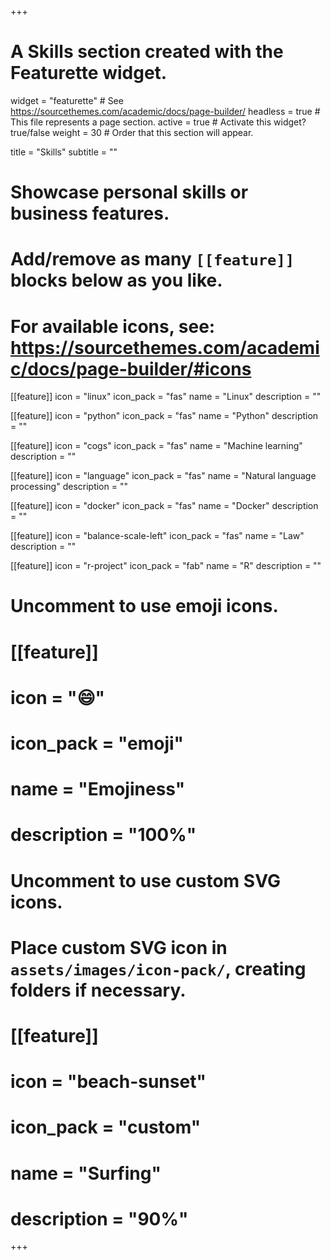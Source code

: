 +++
# A Skills section created with the Featurette widget.
widget = "featurette"  # See https://sourcethemes.com/academic/docs/page-builder/
headless = true  # This file represents a page section.
active = true  # Activate this widget? true/false
weight = 30  # Order that this section will appear.

title = "Skills"
subtitle = ""

# Showcase personal skills or business features.
# 
# Add/remove as many `[[feature]]` blocks below as you like.
# 
# For available icons, see: https://sourcethemes.com/academic/docs/page-builder/#icons

[[feature]]
  icon = "linux"
  icon_pack = "fas"
  name = "Linux"
  description = ""

[[feature]]
  icon = "python"
  icon_pack = "fas"
  name = "Python"
  description = ""

[[feature]]
  icon = "cogs"
  icon_pack = "fas"
  name = "Machine learning"
  description = ""

[[feature]]
  icon = "language"
  icon_pack = "fas"
  name = "Natural language processing"
  description = ""  

[[feature]]
  icon = "docker"
  icon_pack = "fas"
  name = "Docker"
  description = ""

[[feature]]
  icon = "balance-scale-left"
  icon_pack = "fas"
  name = "Law"
  description = ""

[[feature]]
  icon = "r-project"
  icon_pack = "fab"
  name = "R"
  description = ""

# Uncomment to use emoji icons.
# [[feature]]
#  icon = ":smile:"
#  icon_pack = "emoji"
#  name = "Emojiness"
#  description = "100%"  

# Uncomment to use custom SVG icons.
# Place custom SVG icon in `assets/images/icon-pack/`, creating folders if necessary.
# [[feature]]
#  icon = "beach-sunset"
#  icon_pack = "custom"
#  name = "Surfing"
#  description = "90%"

+++
